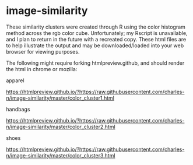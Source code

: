 # image-similarity

These similarity clusters were created through R using the color histogram method across the rgb color cube.  Unfortunately; my Rscript is unavailable, and I plan to return in the future with a recreated copy.  These html files are to help illustrate the output and may be downloaded/loaded into your web browser for viewing purposes.

The following might require forking htmlpreview.github, and should render the html in chrome or mozilla:

  apparel

  https://htmlpreview.github.io/?https://raw.githubusercontent.com/charles-n/image-similarity/master/color_cluster1.html

  handbags

  https://htmlpreview.github.io/?https://raw.githubusercontent.com/charles-n/image-similarity/master/color_cluster2.html

  shoes

  https://htmlpreview.github.io/?https://raw.githubusercontent.com/charles-n/image-similarity/master/color_cluster3.html
